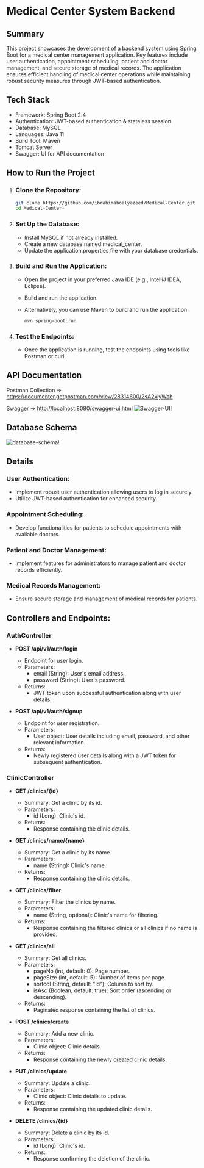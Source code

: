 # Medical Center System Backend

## Summary
This project showcases the development of a backend system using Spring Boot for a medical center management application. Key features include user authentication, appointment scheduling, patient and doctor management, and secure storage of medical records. The application ensures efficient handling of medical center operations while maintaining robust security measures through JWT-based authentication.

## Tech Stack

- Framework: Spring Boot 2.4
- Authentication: JWT-based authentication & stateless session
- Database: MySQL
- Languages: Java 11
- Build Tool: Maven
- Tomcat Server
- Swagger: UI for API documentation
## How to Run the Project

1. ### Clone the Repository:

   ```bash
   git clone https://github.com/ibrahimaboalyazeed/Medical-Center.git
   cd Medical-Center-

2. ### Set Up the Database:
    - Install MySQL if not already installed.
    - Create a new database named medical_center.
    - Update the application.properties file with your database credentials.
3. ### Build and Run the Application:
    - Open the project in your preferred Java IDE (e.g., IntelliJ IDEA, Eclipse).
    - Build and run the application.
    - Alternatively, you can use Maven to build and run the application:
      
       ```bash
       mvn spring-boot:run
4. ### Test the Endpoints:

     - Once the application is running, test the endpoints using tools like Postman or curl.
## API Documentation
Postman Collection => <https://documenter.getpostman.com/view/28314600/2sA2xjyWah>

Swagger => <http://localhost:8080/swagger-ui.html>
![Swagger-UI!](https://github.com/ibrahimaboalyazeed/Medical-Center/blob/master/screenshots/Swagger-UI.PNG)

## Database Schema
![database-schema!](https://github.com/ibrahimaboalyazeed/Medical-Center/blob/master/screenshots/databse-schema.PNG)
## Details

### User Authentication:

 - Implement robust user authentication allowing users to log in securely.
 - Utilize JWT-based authentication for enhanced security.
   
### Appointment Scheduling:

 - Develop functionalities for patients to schedule appointments with available doctors.

### Patient and Doctor Management:

 - Implement features for administrators to manage patient and doctor records efficiently.

### Medical Records Management:

 - Ensure secure storage and management of medical records for patients.

## Controllers and Endpoints:

 ### AuthController

- **POST /api/v1/auth/login**
  - Endpoint for user login.
  - Parameters:
    - email (String): User's email address.
    - password (String): User's password.
  - Returns:
    - JWT token upon successful authentication along with user details.

- **POST /api/v1/auth/signup**
  - Endpoint for user registration.
  - Parameters:
    - User object: User details including email, password, and other relevant information.
  - Returns:
    - Newly registered user details along with a JWT token for subsequent authentication.

### ClinicController

- **GET /clinics/{id}**
  - Summary: Get a clinic by its id.
  - Parameters:
    - id (Long): Clinic's id.
  - Returns:
    - Response containing the clinic details.

- **GET /clinics/name/{name}**
  - Summary: Get a clinic by its name.
  - Parameters:
    - name (String): Clinic's name.
  - Returns:
    - Response containing the clinic details.

- **GET /clinics/filter**
  - Summary: Filter the clinics by name.
  - Parameters:
    - name (String, optional): Clinic's name for filtering.
  - Returns:
    - Response containing the filtered clinics or all clinics if no name is provided.

- **GET /clinics/all**
  - Summary: Get all clinics.
  - Parameters:
    - pageNo (int, default: 0): Page number.
    - pageSize (int, default: 5): Number of items per page.
    - sortcol (String, default: "id"): Column to sort by.
    - isAsc (Boolean, default: true): Sort order (ascending or descending).
  - Returns:
    - Paginated response containing the list of clinics.

- **POST /clinics/create**
  - Summary: Add a new clinic.
  - Parameters:
    - Clinic object: Clinic details.
  - Returns:
    - Response containing the newly created clinic details.

- **PUT /clinics/update**
  - Summary: Update a clinic.
  - Parameters:
    - Clinic object: Clinic details to update.
  - Returns:
    - Response containing the updated clinic details.

- **DELETE /clinics/{id}**
  - Summary: Delete a clinic by its id.
  - Parameters:
    - id (Long): Clinic's id.
  - Returns:
    - Response confirming the deletion of the clinic.

